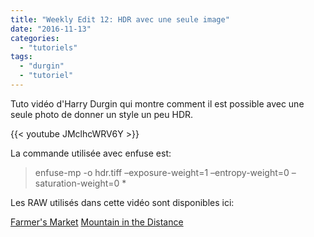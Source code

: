 ```yaml
---
title: "Weekly Edit 12: HDR avec une seule image"
date: "2016-11-13"
categories: 
  - "tutoriels"
tags: 
  - "durgin"
  - "tutoriel"
---
```


Tuto vidéo d'Harry Durgin qui montre comment il est possible avec une seule photo de donner un style un peu HDR.

{{< youtube JMclhcWRV6Y >}}

La commande utilisée avec enfuse est:

> enfuse-mp -o hdr.tiff –exposure-weight=1 –entropy-weight=0 –saturation-weight=0 \*

Les RAW utilisés dans cette vidéo sont disponibles ici:

[Farmer's Market](https://drive.google.com/open?id=0B7mIPRZEcQpAUmp5ZGFWN3BRaTg) [Mountain in the Distance](https://drive.google.com/open?id=0B7mIPRZEcQpAMDRvdVhJVjNIZXc)
